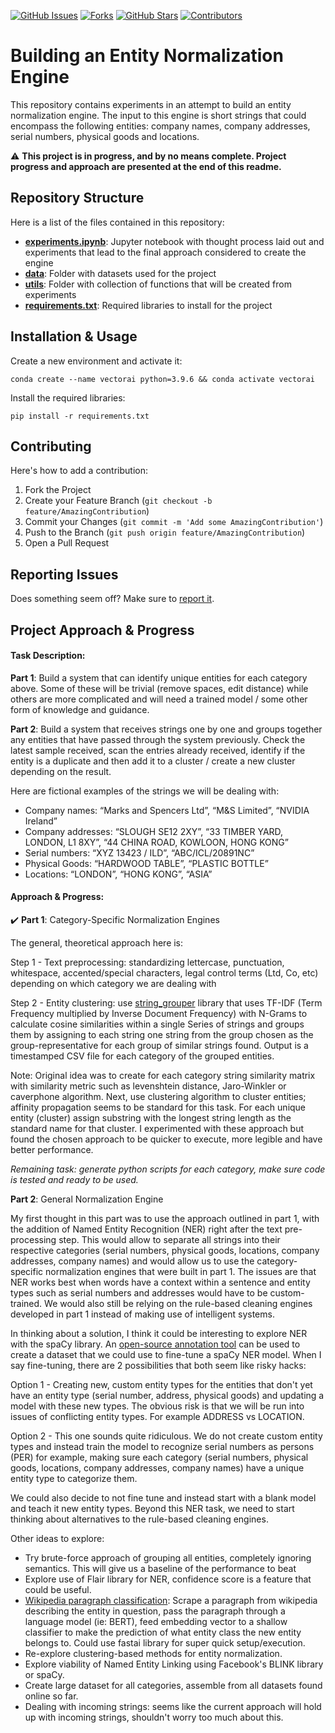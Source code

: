[![GitHub Issues][issues-shield]][issues-url]
[![Forks][forks-shield]][forks-url]
[![GitHub Stars][stars-shield]][stars-url]
[![Contributors][contributors-shield]][contributors-url]


# Building an Entity Normalization Engine

This repository contains experiments in an attempt to build an entity normalization engine. The input to this engine is short strings that could encompass the following entities: company names, company addresses, serial numbers, physical goods and locations.

⚠️ **This project is in progress, and by no means complete. Project progress and approach are presented at the end of this readme.**

## Repository Structure

Here is a list of the files contained in this repository:

- **[experiments.ipynb](https://github.com/luca-martial/entity-normalization-engine/tree/main/experiments.ipynb)**: Jupyter notebook with thought process laid out and experiments that lead to the final approach considered to create the engine
- **[data](https://github.com/luca-martial/entity-normalization-engine/tree/main/data)**: Folder with datasets used for the project
- **[utils](https://github.com/luca-martial/entity-normalization-engine/tree/main/utils)**: Folder with collection of functions that will be created from experiments
- **[requirements.txt](https://github.com/luca-martial/entity-normalization-engine/blob/main/requirements.txt)**: Required libraries to install for the project

## Installation & Usage

Create a new environment and activate it:

```
conda create --name vectorai python=3.9.6 && conda activate vectorai
```

Install the required libraries:

```
pip install -r requirements.txt
```

## Contributing

Here's how to add a contribution:

1. Fork the Project
2. Create your Feature Branch (`git checkout -b feature/AmazingContribution`)
3. Commit your Changes (`git commit -m 'Add some AmazingContribution'`)
4. Push to the Branch (`git push origin feature/AmazingContribution`)
5. Open a Pull Request

## Reporting Issues

Does something seem off? Make sure to [report it](https://github.com/luca-martial/entity-normalization-engine/issues).

## Project Approach & Progress

#### Task Description:

**Part 1**: Build a system that can identify unique entities for each category above. Some of these will be trivial (remove spaces, edit distance) while others are more complicated and will need a trained model / some other form of knowledge and guidance.

**Part 2**: Build a system that receives strings one by one and groups together any entities that have passed through the system previously. Check the latest sample received, scan the entries already received, identify if the entity is a duplicate and then add it to a cluster / create a new cluster depending on the result.

Here are fictional examples of the strings we will be dealing with:

- Company names: “Marks and Spencers Ltd”, “M&S Limited”, “NVIDIA Ireland”
- Company addresses: “SLOUGH SE12 2XY”, “33 TIMBER YARD, LONDON, L1 8XY”, “44 CHINA ROAD, KOWLOON, HONG KONG”
- Serial numbers: “XYZ 13423 / ILD”, “ABC/ICL/20891NC”
- Physical Goods: “HARDWOOD TABLE”, “PLASTIC BOTTLE”
- Locations: “LONDON”, “HONG KONG”, “ASIA”

#### Approach & Progress:

✔️ **Part 1**: Category-Specific Normalization Engines

The general, theoretical approach here is:

Step 1 - Text preprocessing: standardizing lettercase, punctuation, whitespace, accented/special characters, legal control terms (Ltd, Co, etc) depending on which category we are dealing with

Step 2 - Entity clustering: use [string_grouper](https://github.com/Bergvca/string_grouper) library that uses TF-IDF (Term Frequency multiplied by Inverse Document Frequency) with N-Grams to calculate cosine similarities within a single Series of strings and groups them by assigning to each string one string from the group chosen as the group-representative for each group of similar strings found. Output is a timestamped CSV file for each category of the grouped entities.

Note: Original idea was to create for each category string similarity matrix with similarity metric such as levenshtein distance, Jaro-Winkler or caverphone algorithm. Next, use clustering algorithm to cluster entities; affinity propagation seems to be standard for this task. For each unique entity (cluster) assign substring with the longest string length as the standard name for that cluster. I experimented with these approach but found the chosen approach to be quicker to execute, more legible and have better performance.

*Remaining task: generate python scripts for each category, make sure code is tested and ready to be used.*

**Part 2**: General Normalization Engine

My first thought in this part was to use the approach outlined in part 1, with the addition of Named Entity Recognition (NER) right after the text pre-processing step. This would allow to separate all strings into their respective categories (serial numbers, physical goods, locations, company addresses, company names) and would allow us to use the category-specific normalization engines that were built in part 1. The issues are that NER works best when words have a context within a sentence and entity types such as serial numbers and addresses would have to be custom-trained. We would also still be relying on the rule-based cleaning engines developed in part 1 instead of making use of intelligent systems.

In thinking about a solution, I think it could be interesting to explore NER with the spaCy library. An [open-source annotation tool](https://github.com/ManivannanMurugavel/spacy-ner-annotator) can be used to create a dataset that we could use to fine-tune a spaCy NER model. When I say fine-tuning, there are 2 possibilities that both seem like risky hacks:

Option 1 - Creating new, custom entity types for the entities that don't yet have an entity type (serial number, address, physical goods) and updating a model with these new types. The obvious risk is that we will be run into issues of conflicting entity types. For example ADDRESS vs LOCATION.

Option 2 - This one sounds quite ridiculous. We do not create custom entity types and instead train the model to recognize serial numbers as persons (PER) for example, making sure each category (serial numbers, physical goods, locations, company addresses, company names) have a unique entity type to categorize them.

We could also decide to not fine tune and instead start with a blank model and teach it new entity types. Beyond this NER task, we need to start thinking about alternatives to the rule-based cleaning engines.

Other ideas to explore:

- Try brute-force approach of grouping all entities, completely ignoring semantics. This will give us a baseline of the performance to beat
- Explore use of Flair library for NER, confidence score is a feature that could be useful.
- [Wikipedia paragraph classification](https://github.com/yashsmehta/named-entity-normalization): Scrape a paragraph from wikipedia describing the entity in question, pass the paragraph through a language model (ie: BERT), feed embedding vector to a shallow classifier to make the prediction of what entity class the new entity belongs to. Could use fastai library for super quick setup/execution.
- Re-explore clustering-based methods for entity normalization.
- Explore viability of Named Entity Linking using Facebook's BLINK library or spaCy.
- Create large dataset for all categories, assemble from all datasets found online so far.
- Dealing with incoming strings: seems like the current approach will hold up with incoming strings, shouldn't worry too much about this.


<!-- MARKDOWN LINKS & IMAGES -->
<!-- https://www.markdownguide.org/basic-syntax/#reference-style-links -->
[issues-shield]: https://img.shields.io/github/issues/luca-martial/entity-normalization-engine.svg
[issues-url]: https://github.com/luca-martial/entity-normalization-engine/issues

[forks-shield]: https://img.shields.io/github/forks/luca-martial/entity-normalization-engine.svg
[forks-url]: https://github.com/luca-martial/entity-normalization-engine/forks

[stars-shield]: https://img.shields.io/github/stars/luca-martial/entity-normalization-engine.svg
[stars-url]: https://github.com/luca-martial/entity-normalization-engine/stargazers

[contributors-shield]: https://img.shields.io/github/contributors/luca-martial/entity-normalization-engine.svg
[contributors-url]: https://github.com/luca-martial/entity-normalization-engine/contributors

